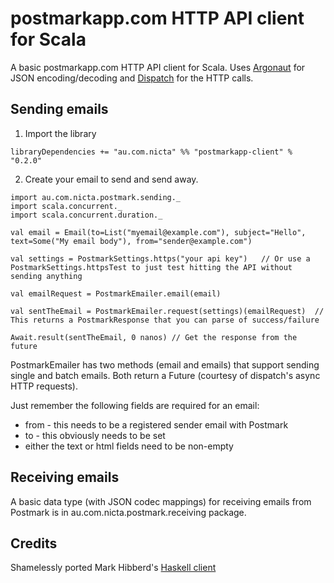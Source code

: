 postmarkapp.com HTTP API client for Scala
===
A basic postmarkapp.com HTTP API client for Scala. Uses [Argonaut](http://argonaut.io) for JSON encoding/decoding and [Dispatch](http://http://dispatch.databinder.net/) for the HTTP calls.

Sending emails
---
1. Import the library

```
libraryDependencies += "au.com.nicta" %% "postmarkapp-client" % "0.2.0"
```

2. Create your email to send and send away.

```
import au.com.nicta.postmark.sending._
import scala.concurrent._
import scala.concurrent.duration._

val email = Email(to=List("myemail@example.com"), subject="Hello", text=Some("My email body"), from="sender@example.com")

val settings = PostmarkSettings.https("your api key")   // Or use a PostmarkSettings.httpsTest to just test hitting the API without sending anything

val emailRequest = PostmarkEmailer.email(email)

val sentTheEmail = PostmarkEmailer.request(settings)(emailRequest)  // This returns a PostmarkResponse that you can parse of success/failure

Await.result(sentTheEmail, 0 nanos) // Get the response from the future
```


PostmarkEmailer has two methods (email and emails) that support sending single and batch emails. Both return a Future (courtesy of dispatch's async HTTP requests).

Just remember the following fields are required for an email:
- from - this needs to be a registered sender email with Postmark
- to - this obviously needs to be set
- either the text or html fields need to be non-empty


Receiving emails
---
A basic data type (with JSON codec mappings) for receiving emails from Postmark is in au.com.nicta.postmark.receiving package.


Credits
---
Shamelessly ported Mark Hibberd's [Haskell client](https://github.com/apiengine/postmark)
